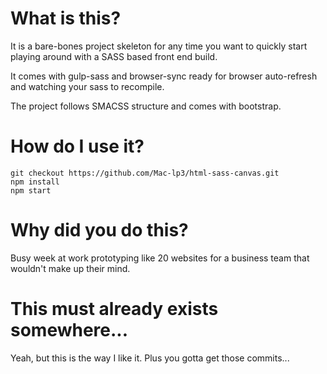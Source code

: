 # What is this?
It is a bare-bones project skeleton for any time you want to quickly start
playing around with a SASS based front end build.

It comes with gulp-sass and browser-sync ready for browser auto-refresh and
watching your sass to recompile.

The project follows SMACSS structure and comes with bootstrap.

# How do I use it?
```
git checkout https://github.com/Mac-lp3/html-sass-canvas.git
npm install
npm start
```

# Why did you do this?
Busy week at work prototyping like 20 websites for a business team that wouldn't
make up their mind.

# This must already exists somewhere...
Yeah, but this is the way I like it. Plus you gotta get those commits...
